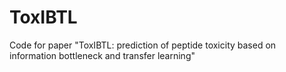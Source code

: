 # ToxIBTL
Code for paper "ToxIBTL: prediction of peptide toxicity based on information bottleneck and transfer learning"
